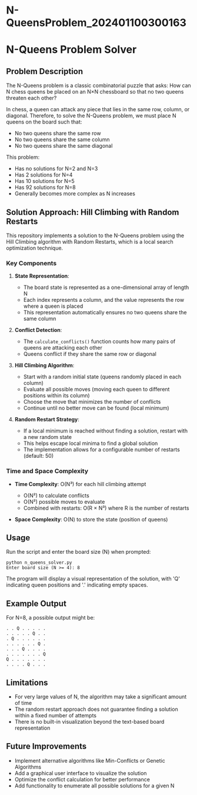 # N-QueensProblem_202401100300163

# N-Queens Problem Solver

## Problem Description

The N-Queens problem is a classic combinatorial puzzle that asks: How can N chess queens be placed on an N×N chessboard so that no two queens threaten each other?

In chess, a queen can attack any piece that lies in the same row, column, or diagonal. Therefore, to solve the N-Queens problem, we must place N queens on the board such that:
- No two queens share the same row
- No two queens share the same column 
- No two queens share the same diagonal

This problem:
- Has no solutions for N=2 and N=3
- Has 2 solutions for N=4
- Has 10 solutions for N=5
- Has 92 solutions for N=8
- Generally becomes more complex as N increases

## Solution Approach: Hill Climbing with Random Restarts

This repository implements a solution to the N-Queens problem using the Hill Climbing algorithm with Random Restarts, which is a local search optimization technique.

### Key Components

1. **State Representation**:
   - The board state is represented as a one-dimensional array of length N
   - Each index represents a column, and the value represents the row where a queen is placed
   - This representation automatically ensures no two queens share the same column

2. **Conflict Detection**:
   - The `calculate_conflicts()` function counts how many pairs of queens are attacking each other
   - Queens conflict if they share the same row or diagonal

3. **Hill Climbing Algorithm**:
   - Start with a random initial state (queens randomly placed in each column)
   - Evaluate all possible moves (moving each queen to different positions within its column)
   - Choose the move that minimizes the number of conflicts
   - Continue until no better move can be found (local minimum)

4. **Random Restart Strategy**:
   - If a local minimum is reached without finding a solution, restart with a new random state
   - This helps escape local minima to find a global solution
   - The implementation allows for a configurable number of restarts (default: 50)

### Time and Space Complexity

- **Time Complexity**: O(N³) for each hill climbing attempt
  - O(N²) to calculate conflicts
  - O(N²) possible moves to evaluate
  - Combined with restarts: O(R × N³) where R is the number of restarts

- **Space Complexity**: O(N) to store the state (position of queens)

## Usage

Run the script and enter the board size (N) when prompted:

```
python n_queens_solver.py
Enter board size (N >= 4): 8
```

The program will display a visual representation of the solution, with 'Q' indicating queen positions and '.' indicating empty spaces.

## Example Output

For N=8, a possible output might be:
```
. . Q . . . . . 
. . . . . Q . . 
. Q . . . . . . 
. . . . . . Q . 
. . . Q . . . . 
. . . . . . . Q 
Q . . . . . . . 
. . . . Q . . . 
```

## Limitations

- For very large values of N, the algorithm may take a significant amount of time
- The random restart approach does not guarantee finding a solution within a fixed number of attempts
- There is no built-in visualization beyond the text-based board representation

## Future Improvements

- Implement alternative algorithms like Min-Conflicts or Genetic Algorithms
- Add a graphical user interface to visualize the solution
- Optimize the conflict calculation for better performance
- Add functionality to enumerate all possible solutions for a given N
